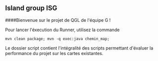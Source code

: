 ## Island group ISG

####Bienvenue sur le projet de QGL de l'équipe G !

Pour lancer l'éxecution du Runner, utilisez la commande
```
mvn clean package; mvn -q exec:java chemin_map;
```

Le dossier script contient l'intégralité des scripts permettant d'évaluer la performance du projet sur les cartes existantes.